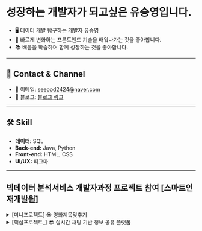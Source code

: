 # 성장하는 개발자가 되고싶은 유승영입니다.

- 🖥️ 데이터 개발 탐구하는 개발자 유승영
- 🚀 빠르게 변화하는 프론트엔드 기술을 배워나가는 것을 좋아합니다.
- 📚 배움을 학습하며 함께 성장하는 것을 좋아합니다.

---

## 🐲 Contact & Channel
- 📧 이메일: seeood2424@naver.com
- 📝 블로그: [블로그 링크](https://m.blog.naver.com/mind24luciano)

---

## 🛠️ Skill
- **데이터:** SQL
- **Back-end:** Java, Python
- **Front-end:** HTML, CSS
- **UI/UX:** 피그마

---



## 빅데이터 분석서비스 개발자과정 프로젝트 참여 [스마트인재개발원]
<details>
  <summary>[미니프로젝트] 😎 영화제목맞추기</summary>

  ### 📅 미니프로젝트 <영화 제목맞추기>
  - **주제:** 영화 제목 맞추기 게임
  - **참여 기간:** 2024년 01월 31일(수) ~ 2024년 02월 02일(금)
  - **팀명:** 승영아 파팅
  - **팀원:** 손채영, 김경민, 박경완, 유승영, 장민중
  - **주요 개발 내용:** 회원가입, 로그인, 싱글게임, 연습게임
  - **개발 언어:** Java, Oracle, 데이터베이스

</details>

<details>
 <summary>[핵심프로젝트_] 😎 실시간 채팅 기반 정보 공유 플랫폼</summary>

### 📅 핵심 프로젝트 설명

- **프로젝트 제목:** 실시간 채팅 기반 정보 공유 플랫폼
- **프로젝트 설명:** 실시간 채팅을 통해 빠른 정보 공유와 직관적인 UI
                     검색 기능을 활성화한 SNS 플랫폼.
- **프로젝트 기간:** 2024.03.20 ~ 2024.04.04

--
<br>
![image](https://github.com/tmddud2024/tmddud2024/assets/157584487/8f992ae6-0313-43a3-92ac-b2cf2116f335)
<br>

---

### 📅 핵심 프로젝트 개발 언어

- **팀 주요 개발 내용:**
<br>
  **채팅, 좋아요,댓글**
  **팔로우,언팔로우**
  **게시글작성, 무한스크롤**
  **신발 검색 및 태그**
  **네이버 API 로그인**

- **역할:**
- 테이블명세서 문서, 유스케이스
- 주피터 노트북을 활용하여, '크림' 사이트에서 총 300개의 데이터 크롤링

- **팀원 및 역할:**
  --
![image](https://github.com/tmddud2024/tmddud2024/assets/157584487/a802c7d7-8efc-4ac9-89fa-4da11d5599de)
  --



<details>
  <summary>[실전프로젝트] 😎 딥러닝 모델을 통한 태양광 발전량 예측 솔루션</summary>

  ### 프로젝트 명:  📎 딥러닝 모델을 통한 태양광 발전량 예측 솔루션
  - **프로젝트 기간:** 2024.05.27 ~ 2024.06.20 (4주)
  - **팀명:** 어셈블 (ASSEMBLE)

  ### 서비스 설명
  - 서비스명: 딥러닝 모델을 통한 태양광 발전량 예측 솔루션
    서비스설명: 태양광 발전량 예측량을 원하는 사용자들을 위한 서비스로, 2014~2023년의 기상, 
               대기오염, 태양광 발전량 데이터을 분석하여 다음날의 태양광 발전량을 예측하는 서비스입니다.




======
 
  ### 역할


</details>


---

<div align="center">
  <h2>성장하는 개발자가 되고싶은 유승영입니다.</h2>
  <p>
    <span class="animated-icon">🖥️</span> 데이터 개발 탐구하는 개발자 유승영<br>
    <span class="animated-icon">🚀</span> 빠르게 변화하는 프론트엔드 기술을 배워나가는 것을 좋아합니다.<br>
    <span class="animated-icon">📚</span> 배움을 학습하며 함께 성장하는 것을 좋아합니다.
  </p>
</div>
